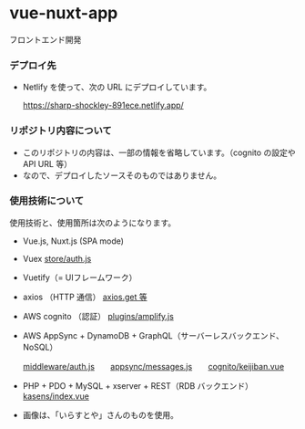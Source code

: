 # vue-nuxt-app
フロントエンド開発

### デプロイ先

- Netlify を使って、次の URL にデプロイしています。

  https://sharp-shockley-891ece.netlify.app/

### リポジトリ内容について

- このリポジトリの内容は、一部の情報を省略しています。（cognito の設定や API URL 等）
- なので、デプロイしたソースそのものではありません。

### 使用技術について

使用技術と、使用箇所は次のようになります。

- Vue.js, Nuxt.js (SPA mode)
- Vuex
[store/auth.js](https://github.com/amarillons/public-vue-nuxt-app/blob/develop/store/auth.js)
- Vuetify（= UIフレームワーク）
- axios （HTTP 通信）
[axios.get 等](https://github.com/amarillons/public-vue-nuxt-app/blob/c3df60be1b90e01f3215c306f0bb5bf3af1795c3/pages/kasens/index.vue#L59)
- AWS cognito （認証）
[plugins/amplify.js](https://github.com/amarillons/public-vue-nuxt-app/blob/develop/plugins/amplify.js)
- AWS AppSync + DynamoDB + GraphQL（サーバーレスバックエンド、NoSQL） 

  [middleware/auth.js](https://github.com/amarillons/public-vue-nuxt-app/blob/develop/middleware/auth.js)　　[appsync/messages.js](https://github.com/amarillons/public-vue-nuxt-app/blob/develop/appsync/messages.js)　　[cognito/keijiban.vue](https://github.com/amarillons/public-vue-nuxt-app/blob/c2d47b7746c0513dcdd1eedc23cebeb2a131be10/pages/cognito/keijiban.vue#L98)

- PHP + PDO + MySQL + xserver + REST（RDB バックエンド）
[kasens/index.vue](https://github.com/amarillons/public-vue-nuxt-app/blob/28a1719d817b7812572917630d5782ba332ac269/pages/kasens/index.vue#L59)

- 画像は、「いらすとや」さんのものを使用。


